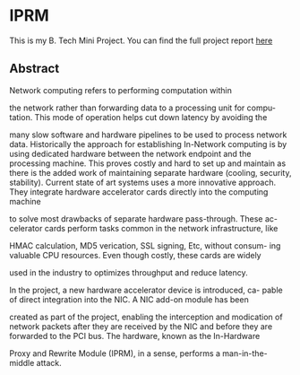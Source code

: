 # IPRM

This is my B. Tech Mini Project. You can find the full project report [here](IPRM.pdf)
## Abstract

Network computing refers to performing computation within

the network rather than forwarding data to a processing unit for compu-
tation. This mode of operation helps cut down latency by avoiding the

many slow software and hardware pipelines to be used to process network
data. Historically the approach for establishing In-Network computing
is by using dedicated hardware between the network endpoint and the
processing machine. This proves costly and hard to set up and maintain
as there is the added work of maintaining separate hardware (cooling,
security, stability).
Current state of art systems uses a more innovative approach. They
integrate hardware accelerator cards directly into the computing machine

to solve most drawbacks of separate hardware pass-through. These ac-
celerator cards perform tasks common in the network infrastructure, like

HMAC calculation, MD5 verication, SSL signing, Etc, without consum-
ing valuable CPU resources. Even though costly, these cards are widely

used in the industry to optimizes throughput and reduce latency.

In the project, a new hardware accelerator device is introduced, ca-
pable of direct integration into the NIC. A NIC add-on module has been

created as part of the project, enabling the interception and modication
of network packets after they are received by the NIC and before they
are forwarded to the PCI bus. The hardware, known as the In-Hardware

Proxy and Rewrite Module (IPRM), in a sense, performs a man-in-the-
middle attack.

